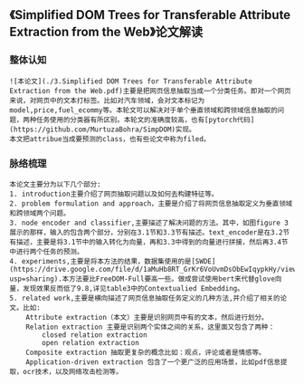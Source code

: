 ##   《Simplified DOM Trees for Transferable Attribute Extraction from the Web》论文解读
### 整体认知
    ![本论文](./3.Simplified DOM Trees for Transferable Attribute Extraction from the Web.pdf)主要是把网页信息抽取当成一个分类任务。即对一个网页来说，对网页中的文本打标签。比如对汽车领域，会对文本标记为model,price,fuel_ecommy等。本轮文可以解决对于单个垂直领域和跨领域信息抽取的问题，两种任务使用的分类器有所区别。本轮文的准确度较高，也有[pytorch代码](https://github.com/MurtuzaBohra/SimpDOM)实现。
    本文把attribue当成要预测的class，也有些论文中称为filed。
### 脉络梳理
    本论文主要分为以下几个部分:
    1. introduction主要介绍了网页抽取问题以及如何去构建特征等。
    2. problem formulation and approach，主要是介绍了将网页信息抽取定义为垂直领域和跨领域两个问题。
    3. node encoder and classifier,主要描述了解决问题的方法。其中，如图figure 3展示的那样，输入的包含两个部分，分别在3.1节和3.3节有描述。text_encoder是在3.2节有描述，主要是将3.1节中的输入转化为向量，再和3.3中得到的向量进行拼接，然后再3.4节中进行两个任务的预测。
    4. experiments,主要是将本方法的结果，数据集使用的是[SWDE](https://drive.google.com/file/d/1aMuHb8RT_GrKr6VoUvmDsObEwIqypkHy/view?usp=sharing).本方法要比FreeDOM-Full要高一些。做成尝试使用bert来代替glove向量，发现效果反而低了9.8,详见table3中的Contextualied Embedding。
    5. related work,主要是横向描述了网页信息抽取任务定义的几种方法,并介绍了相关的论文。比如:
        Attribute extraction（本文）主要是识别网页中有的文本，然后进行划分。
        Relation extraction 主要是识别两个实体之间的关系，这里面又包含了两种：
            closed relation extraction
            open relation extraction
        Composite extraction 抽取更复杂的概念比如：观点，评论或者是情感等。
        Application-driven extraction 包含了一个更广泛的应用场景，比如pdf信息提取，ocr技术，以及网络攻击检测等。


